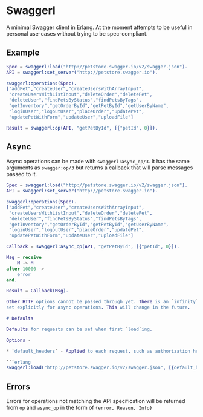 # Swaggerl

A minimal Swagger client in Erlang. At the moment attempts to be useful in personal use-cases without trying to be spec-compliant.


## Example

```erlang
Spec = swaggerl:load("http://petstore.swagger.io/v2/swagger.json").
API = swaggerl:set_server("http://petstore.swagger.io").

swaggerl:operations(Spec).
["addPet","createUser","createUsersWithArrayInput",
 "createUsersWithListInput","deleteOrder","deletePet",
 "deleteUser","findPetsByStatus","findPetsByTags",
 "getInventory","getOrderById","getPetById","getUserByName",
 "loginUser","logoutUser","placeOrder","updatePet",
 "updatePetWithForm","updateUser","uploadFile"]

Result = swaggerl:op(API, "getPetById", [{"petId", 0}]).
```


## Async

Async operations can be made with `swaggerl:async_op/3`. It has the same
arguments as `swagger:op/3` but returns a callback that will parse messages
passed to it.

```erlang
Spec = swaggerl:load("http://petstore.swagger.io/v2/swagger.json").
API = swaggerl:set_server("http://petstore.swagger.io").

swaggerl:operations(Spec).
["addPet","createUser","createUsersWithArrayInput",
 "createUsersWithListInput","deleteOrder","deletePet",
 "deleteUser","findPetsByStatus","findPetsByTags",
 "getInventory","getOrderById","getPetById","getUserByName",
 "loginUser","logoutUser","placeOrder","updatePet",
 "updatePetWithForm","updateUser","uploadFile"]

Callback = swaggerl:async_op(API, "getPetById", [{"petId", 0}]).

Msg = receive
    M -> M
after 10000 ->
    error
end.

Result = Callback(Msg).

Other HTTP options cannot be passed through yet. There is an `infinity` timeout
set explicitly for async operations. This will change in the future.

# Defaults

Defaults for requests can be set when first `load`ing.

Options -

* `default_headers` - Applied to each request, such as authorization headers.

```erlang
swaggerl:load("http://petstore.swagger.io/v2/swagger.json", [{default_headers, [{<<"x-foo">>, <<"foo">>}]}]).
```

## Errors

Errors for operations not matching the API specification will be returned from `op` and `async_op` in the form of `{error, Reason, Info}`
